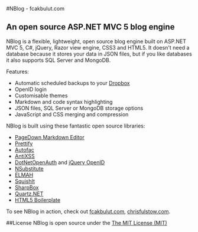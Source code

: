 #NBlog - fcakbulut.com
## An open source ASP.NET MVC 5 blog engine

NBlog is a flexible, lightweight, open source blog engine built on ASP.NET MVC 5, C#, jQuery, Razor view engine, CSS3 and HTML5.  It doesn't need a database because it stores your data in JSON files, but if you like databases it also supports SQL Server and MongoDB.

Features:

 - Automatic scheduled backups to your [Dropbox][14]
 - OpenID login
 - Customisable themes
 - Markdown and code syntax highlighting
 - JSON files, SQL Server or MongoDB storage options
 - JavaScript and CSS merging and compression

NBlog is built using these fantastic open source libraries:

 - [PageDown Markdown Editor][2]
 - [Prettify][3]
 - [Autofac][4]
 - [AntiXSS][5]
 - [DotNetOpenAuth][6] and [jQuery OpenID][7]
 - [NSubstitute][8]
 - [ELMAH][9]
 - [SquishIt][10]
 - [SharpBox][11]
 - [Quartz.NET][12]
 - [HTML5 Boilerplate][13]
 
To see NBlog in action, check out [fcakbulut.com][0], [chrisfulstow.com][1].

[0]: http://fcakbulut.com/
[1]: http://chrisfulstow.com/
[2]: https://code.google.com/p/pagedown/
[3]: http://code.google.com/p/google-code-prettify/
[4]: http://code.google.com/p/autofac/
[5]: http://wpl.codeplex.com/
[6]: http://www.dotnetopenauth.net/
[7]: http://jvance.com/pages/JQueryOpenIDPlugin.xhtml
[8]: http://nsubstitute.github.com/
[9]: http://code.google.com/p/elmah/
[10]: https://github.com/jetheredge/SquishIt
[11]: http://sharpbox.codeplex.com/
[12]: http://quartznet.sourceforge.net/
[13]: http://html5boilerplate.com/
[14]: http://www.dropbox.com/

##License
NBlog is open source under the [The MIT License (MIT)](http://www.opensource.org/licenses/mit-license.php)
